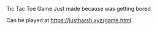 Tic Tac Toe Game
Just made because was getting bored

Can be played at https://justharsh.xyz/game.html
